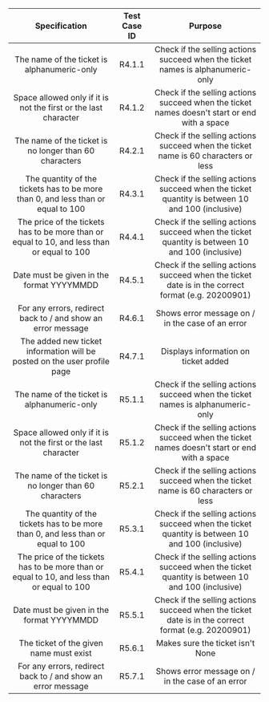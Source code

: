 | Specification | Test Case ID | Purpose |
|:-------------:|:------------:|:-------:|
|The name of the ticket is alphanumeric-only|R4.1.1|Check if the selling actions succeed when the ticket names is alphanumeric-only|
|Space allowed only if it is not the first or the last character|R4.1.2|Check if the selling actions succeed when the ticket names doesn't start or end with a space|
|The name of the ticket is no longer than 60 characters|R4.2.1|Check if the selling actions succeed when the ticket name is 60 characters or less|
|The quantity of the tickets has to be more than 0, and less than or equal to 100|R4.3.1|Check if the selling actions succeed when the ticket quantity is between 10 and 100 (inclusive)|
|The price of the tickets has to be more than or equal to 10, and less than or equal to 100|R4.4.1|Check if the selling actions succeed when the ticket quantity is between 10 and 100 (inclusive)|
|Date must be given in the format YYYYMMDD|R4.5.1|Check if the selling actions succeed when the ticket date is in the correct format (e.g. 20200901)|
|For any errors, redirect back to / and show an error message|R4.6.1|Shows error message on / in the case of an error|
|The added new ticket information will be posted on the user profile page|R4.7.1|Displays information on ticket added|
|The name of the ticket is alphanumeric-only|R5.1.1|Check if the selling actions succeed when the ticket names is alphanumeric-only|
|Space allowed only if it is not the first or the last character|R5.1.2|Check if the selling actions succeed when the ticket names doesn't start or end with a space|
|The name of the ticket is no longer than 60 characters|R5.2.1|Check if the selling actions succeed when the ticket name is 60 characters or less|
|The quantity of the tickets has to be more than 0, and less than or equal to 100|R5.3.1|Check if the selling actions succeed when the ticket quantity is between 10 and 100 (inclusive)|
|The price of the tickets has to be more than or equal to 10, and less than or equal to 100|R5.4.1|Check if the selling actions succeed when the ticket quantity is between 10 and 100 (inclusive)|
|Date must be given in the format YYYYMMDD|R5.5.1|Check if the selling actions succeed when the ticket date is in the correct format (e.g. 20200901)|
|The ticket of the given name must exist|R5.6.1|Makes sure the ticket isn't None|
|For any errors, redirect back to / and show an error message|R5.7.1|Shows error message on / in the case of an error|